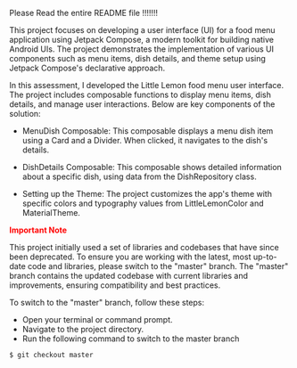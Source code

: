 Please Read the entire README file !!!!!!!

This project focuses on developing a user interface (UI) for a food menu application using Jetpack Compose, a modern toolkit for building native Android UIs. The project demonstrates the implementation of various UI components such as menu items, dish details, and theme setup using Jetpack Compose's declarative approach.

In this assessment, I developed the Little Lemon food menu user interface. The project includes composable functions to display menu items, dish details, and manage user interactions. Below are key components of the solution:

- MenuDish Composable: This composable displays a menu dish item using a Card and a Divider. When clicked, it navigates to the dish's details.

- DishDetails Composable: This composable shows detailed information about a specific dish, using data from the DishRepository class.

- Setting up the Theme: The project customizes the app's theme with specific colors and typography values from LittleLemonColor and MaterialTheme.

**<span style="color:red">Important Note<span>**

This project initially used a set of libraries and codebases that have since been deprecated. To ensure you are working with the latest, most up-to-date code and libraries, please switch to the "master" branch. The "master" branch contains the updated codebase with current libraries and improvements, ensuring compatibility and best practices.

To switch to the "master" branch, follow these steps:

- Open your terminal or command prompt.
- Navigate to the project directory.
- Run the following command to switch to the master branch

```
$ git checkout master
